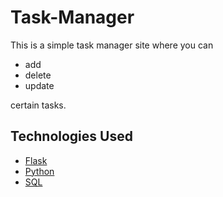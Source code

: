 # Task-Manager

This is a simple task manager site where you can
* add
* delete
* update

certain tasks.


## Technologies Used
* [Flask](https://flask.palletsprojects.com/)
* [Python](https://www.python.org/)
* [SQL](https://www.mysql.com/)
